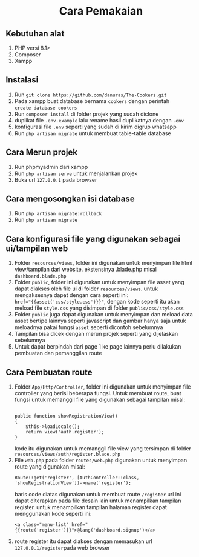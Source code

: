 <center><h1>Cara Pemakaian</h1></center>

<h2>Kebutuhan alat</h2>
<ol>
<li>PHP versi 8.1&gt;</li>
<li>Composer</li>
<li>Xampp</li>
</ol>

<h2>Instalasi</h2>
<ol>
    <li>Run <code style="white-space: pre;">git clone https://github.com/danuras/The-Cookers.git</code></li>
<li>Pada xampp buat database bernama <code style="white-space: pre;">cookers</code> dengan perintah <code style="white-space: pre;">create database cookers</code></li>
<li>Run <code style="white-space: pre;">composer install</code> di folder projek yang sudah diclone</li>
    <li>duplikat file <code style="white-space: pre;">.env.example</code> lalu rename hasil duplikatnya dengan <code style="white-space: pre;">.env</code></li>
    <li>konfigurasi file <code style="white-space: pre;">.env</code> seperti yang sudah di kirim digrup whatsapp</li>
    <li>Run <code style="white-space: pre;">php artisan migrate</code> untuk membuat table-table database</li>
</ol>

<h2>Cara Merun projek</h2>
<ol>
    <li>Run phpmyadmin dari xampp</li>
    <li>Run <code style="white-space: pre;">php artisan serve</code> untuk menjalankan projek</li>
    <li>Buka url <code style="white-space: pre;">127.0.0.1</code> pada browser</li>
</ol>

<h2>Cara mengosongkan isi database</h2>
<ol>
    <li>Run <code style="white-space: pre;">php artisan migrate:rollback</code></li>
    <li>Run <code style="white-space: pre;">php artisan migrate</code></li>
</ol>

<h2>Cara konfigurasi file yang digunakan sebagai ui/tampilan web</h2>
<ol>
    <li>Folder <code style="white-space: pre;">resources/views</code>, folder ini digunakan untuk menyimpan file html view/tampilan dari website. ekstensinya .blade.php misal <code style="white-space: pre;">dashboard.blade.php</code></li>
    <li>Folder <code style="white-space: pre;">public</code>, folder ini digunakan untuk menyimpan file asset yang dapat diakses oleh file ui di folder <code style="white-space: pre;">resources/views</code>. untuk mengaksesnya dapat dengan cara seperti ini: <code style="white-space: pre;">href="{{asset('css/style.css')}}"</code>, dengan kode seperti itu akan meload file <code style="white-space: pre;">style.css</code> yang disimpan di folder <code style="white-space: pre;">public/css/style.css</code></li>
    <li>Folder <code style="white-space: pre;">public</code> juga dapat digunakan untuk menyimpan dan meload data asset bertipe lainnya seperti javascript dan gambar hanya saja untuk meloadnya pakai fungsi <code style="white-space: pre;">asset</code> seperti dicontoh sebelumnya </li>
    <li>Tampilan bisa dicek dengan merun projek seperti yang dijelaskan sebelumnya</li>
    <li>Untuk dapat berpindah dari page 1 ke page lainnya perlu dilakukan pembuatan dan pemanggilan route</li>
</ol>

<h2>Cara Pembuatan route</h2>
<ol>
    <li>Folder <code style="white-space: pre;">App/Http/Controller</code>, folder ini digunakan untuk menyimpan file controller yang berisi beberapa fungsi. Untuk membuat route, buat fungsi untuk memanggil file yang digunakan sebagai tampilan misal:
<pre><code class="language-php">
public function showRegistrationView()
{
    $this->loadLocale();
    return view('auth.register');
}
</code></pre>
        kode itu digunakan untuk memanggil file view yang tersimpan di folder <code style="white-space: pre;">resources/views/auth/register.blade.php</code>
    </li>
    <li>File <code style="white-space: pre;">web.php</code> pada folder <code style="white-space: pre;">routes/web.php</code> digunakan untuk menyimpan route yang digunakan misal:
        <pre><code class="language-php">Route::get('register', [AuthController::class, 'showRegistrationView'])->name('register');</code></pre>
        baris code diatas digunakan untuk membuat route <code style="white-space: pre;">/register</code> url ini dapat diterapkan pada file desain lain untuk menampilkan tampilan register. untuk menampilkan tampilan halaman register dapat menggunakan kode seperti ini:
<pre><code class="language-php">&lt;a class="menu-list" href="{{route('register')}}">@lang('dashboard.signup')&lt;/a&gt;   </code></pre></li>
    <li>route register itu dapat diakses dengan memasukan url <code style="white-space: pre;">127.0.0.1/register</code>pada web browser</li>
</ol>

   
